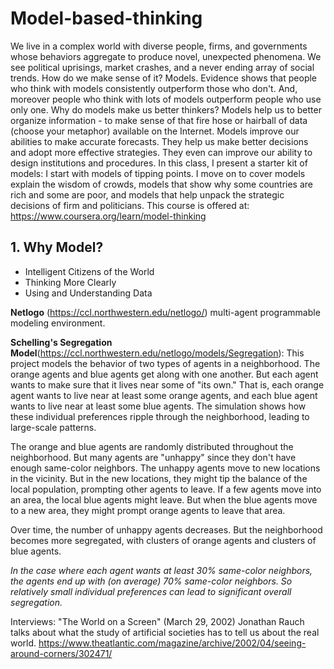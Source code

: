 # Model-based-thinking
We live in a complex world with diverse people, firms, and governments whose behaviors aggregate to produce novel, unexpected phenomena. We see political uprisings, market crashes, and a never ending array of social trends. How do we make sense of it? Models. Evidence shows that people who think with models consistently outperform those who don't. And, moreover people who think with lots of models outperform people who use only one. Why do models make us better thinkers? Models help us to better organize information - to make sense of that fire hose or hairball of data (choose your metaphor) available on the Internet. Models improve our abilities to make accurate forecasts. They help us make better decisions and adopt more effective strategies. They even can improve our ability to design institutions and procedures. In this class, I present a starter kit of models: I start with models of tipping points. I move on to cover models explain the wisdom of crowds, models that show why some countries are rich and some are poor, and models that help unpack the strategic decisions of firm and politicians. This course is offered at: https://www.coursera.org/learn/model-thinking

## 1. Why Model?
- Intelligent Citizens of the World
- Thinking More Clearly
- Using and Understanding Data

**Netlogo** (https://ccl.northwestern.edu/netlogo/) multi-agent programmable modeling environment.

**Schelling's Segregation Model**(https://ccl.northwestern.edu/netlogo/models/Segregation): This project models the behavior of two types of agents in a neighborhood. The orange agents and blue agents get along with one another. But each agent wants to make sure that it lives near some of "its own." That is, each orange agent wants to live near at least some orange agents, and each blue agent wants to live near at least some blue agents. The simulation shows how these individual preferences ripple through the neighborhood, leading to large-scale patterns. 

The orange and blue agents are randomly distributed throughout the neighborhood. But many agents are "unhappy" since they don't have enough same-color neighbors. The unhappy agents move to new locations in the vicinity. But in the new locations, they might tip the balance of the local population, prompting other agents to leave. If a few agents move into an area, the local blue agents might leave. But when the blue agents move to a new area, they might prompt orange agents to leave that area.

Over time, the number of unhappy agents decreases. But the neighborhood becomes more segregated, with clusters of orange agents and clusters of blue agents.

*In the case where each agent wants at least 30% same-color neighbors, the agents end up with (on average) 70% same-color neighbors. So relatively small individual preferences can lead to significant overall segregation.*

Interviews: "The World on a Screen" (March 29, 2002) Jonathan Rauch talks about what the study of artificial societies has to tell us about the real world. https://www.theatlantic.com/magazine/archive/2002/04/seeing-around-corners/302471/

